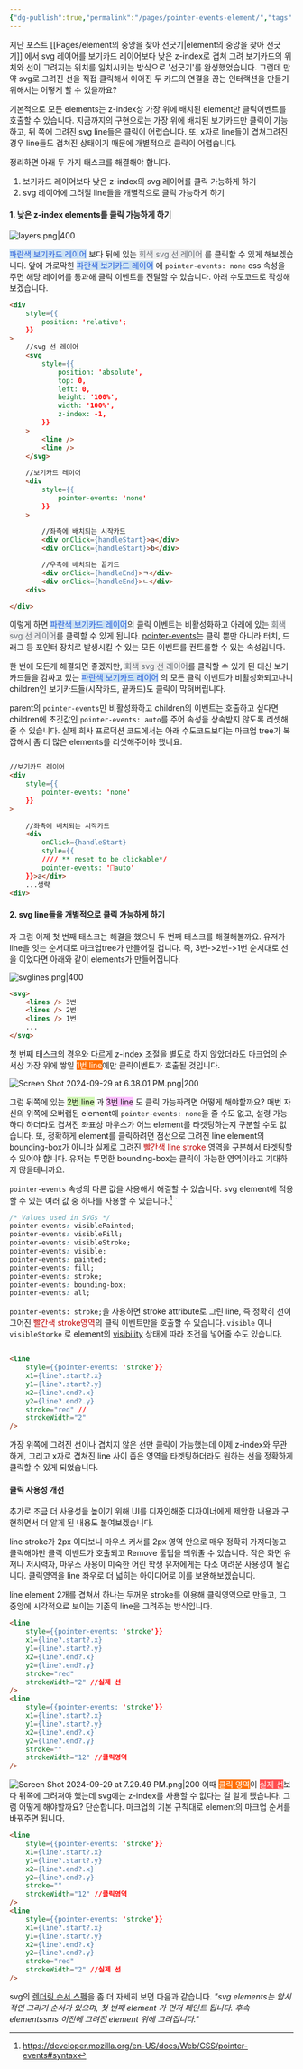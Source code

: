 ```yaml
---
{"dg-publish":true,"permalink":"/pages/pointer-events-element/","tags":["CSS"],"created":"2024-09-29","updated":"2024-09-29T19:43:00"}
---
```


지난 포스트 [[Pages/element의 중앙을 찾아 선긋기\|element의 중앙을 찾아 선긋기]] 에서 svg 레이어를 보기카드 레이어보다 낮은 z-index로 겹쳐 그려 보기카드의 위치와 선이 그려지는 위치를 일치시키는 방식으로 '선긋기'를 완성했었습니다. 그런데 만약 svg로 그려진 선을 직접 클릭해서 이어진 두 카드의 연결을 끊는 인터랙션을 만들기 위해서는 어떻게 할 수 있을까요? 

기본적으로 모든 elements는 z-index상 가장 위에 배치된 element만 클릭이벤트를 호출할 수 있습니다. 지금까지의 구현으로는 가장 위에 배치된 보기카드만 클릭이 가능하고, 뒤 쪽에 그려진 svg line들은 클릭이 어렵습니다. 또, x자로 line들이 겹쳐그려진 경우 line들도 겹쳐진 상태이기 때문에 개별적으로 클릭이 어렵습니다.

정리하면 아래 두 가지 태스크를 해결해야 합니다.
1. 보기카드 레이어보다 낮은 z-index의 svg 레이어를 클릭 가능하게 하기
2. svg 레이어에 그려질 line들을 개별적으로 클릭 가능하게 하기

#### 1. 낮은 z-index elements를 클릭 가능하게 하기

![layers.png|400](/img/user/layers.png)

<span style="background:rgba(5, 117, 197, 0.2)"><font color="#245bdb">파란색 보기카드 레이어</font></span> 보다 뒤에 있는 <span style="background:rgba(140, 140, 140, 0.12)"><font color="#646a73">회색 svg 선 레이어</font></span> 를 클릭할 수 있게 해보겠습니다. 앞에 가로막힌 <span style="background:rgba(5, 117, 197, 0.2)"><font color="#245bdb">파란색 보기카드 레이어</font></span> 에 `pointer-events: none` css 속성을 주면 해당 레이어를 통과해 클릭 이벤트를 전달할 수 있습니다. 아래 수도코드로 작성해보겠습니다.

```html
<div 
	style={{
		position: 'relative';	  
	}}
>
	//svg 선 레이어
	<svg
		style={{
			position: 'absolute',
			top: 0,
			left: 0,
			height: '100%',
			width: '100%',
			z-index: -1,
		}}
	>
		<line />
		<line />
	</svg>
	
	//보기카드 레이어
	<div
		style={{
			pointer-events: 'none'
		}}
	>
		
		//좌측에 배치되는 시작카드
		<div onClick={handleStart}>a</div>
		<div onClick={handleStart}>b</div>

		//우측에 배치되는 끝카드
		<div onClick={handleEnd}>ㄱ</div>
		<div onClick={handleEnd}>ㄴ</div>
	<div>

</div>
```

이렇게 하면 <span style="background:rgba(5, 117, 197, 0.2)"><font color="#245bdb">파란색 보기카드 레이어</font></span>의 클릭 이벤트는 비활성화하고 아래에 있는 <span style="background:rgba(140, 140, 140, 0.12)"><font color="#646a73">회색 svg 선 레이어</font></span>를 클릭할 수 있게 됩니다. [pointer-events](https://developer.mozilla.org/en-US/docs/Web/CSS/pointer-events)는 클릭 뿐만 아니라 터치, 드래그 등 포인터 장치로 발생시킬 수 있는 모든 이벤트를 컨트롤할 수 있는 속성입니다. 

한 번에 모든게 해결되면 좋겠지만, <span style="background:rgba(140, 140, 140, 0.12)"><font color="#646a73">회색 svg 선 레이어</font></span>를 클릭할 수 있게 된 대신 보기카드들을 감싸고 있는 <span style="background:rgba(5, 117, 197, 0.2)"><font color="#245bdb">파란색 보기카드 레이어</font></span> 의 모든 클릭 이벤트가 비활성화되고나니 children인 보기카드들(시작카드, 끝카드)도 클릭이 막혀버립니다.

parent의 `pointer-events`만 비활성화하고 children의 이벤트는 호출하고 싶다면 children에 초깃값인 `pointer-events: auto`를 주어 속성을 상속받지 않도록 리셋해줄 수 있습니다. 실제 회사 프로덕션 코드에서는 아래 수도코드보다는 마크업 tree가 복잡해서 좀 더 많은 elements를 리셋해주어야 했네요. 

```html

//보기카드 레이어
<div
	style={{
		pointer-events: 'none'
	}}
>
	
	//좌측에 배치되는 시작카드
	<div 
		onClick={handleStart} 		
		style={{
		//// ** reset to be clickable*/
		pointer-events: 'auto'
	}}>a</div>
	...생략
<div>
```
#### 2. svg line들을 개별적으로 클릭 가능하게 하기

자 그럼 이제 첫 번째 태스크는 해결을 했으니 두 번째 태스크를 해결해볼까요. 유저가 line을 잇는 순서대로 마크업tree가 만들어질 겁니다. 즉, 3번->2번->1번 순서대로 선을 이었다면 아래와 같이 elements가 만들어집니다. 

![svglines.png|400](/img/user/svglines.png)

```html
<svg>
	<lines /> 3번
	<lines /> 2번
	<lines /> 1번
	...
</svg>

```
첫 번째 태스크의 경우와 다르게 z-index 조절을 별도로 하지 않았더라도 마크업의 순서상 가장 위에 쌓일 <span style="background-color: #FF7002"><font color="#fff">1번 line</font></span>에만 클릭이벤트가 호출될 것입니다.

![Screen Shot 2024-09-29 at 6.38.01 PM.png|200](/img/user/Screen%20Shot%202024-09-29%20at%206.38.01%20PM.png)

그럼 뒤쪽에 있는 <span style="background:#d3f8b6">2번 line</span> 과 <span style="background:#fdbfff">3번 line</span> 도 클릭 가능하려면 어떻게 해야할까요? 매번 자신의 위쪽에 오버랩된 element에 `pointer-events: none`을 줄 수도 없고, 설령 가능하다 하더라도 겹쳐진 좌표상 마우스가 어느 element를 타겟팅하는지 구분할 수도 없습니다. 또, 정확하게 element를 클릭하려면 점선으로 그려진 line element의 bounding-box가 아니라 실제로 그려진 <font color="#c00000">빨간색 line stroke</font> 영역을 구분해서 타겟팅할 수 있어야 합니다. 유저는 투명한 bounding-box는 클릭이 가능한 영역이라고 기대하지 않을테니까요.

`pointer-events` 속성의 다른 값을 사용해서 해결할 수 있습니다. svg element에 적용할 수 있는 여러 값 중 하나를 사용할 수 있습니다.[^pointer-events-syntax]
`
```css
/* Values used in SVGs */
pointer-events: visiblePainted;
pointer-events: visibleFill;
pointer-events: visibleStroke;
pointer-events: visible;
pointer-events: painted;
pointer-events: fill;
pointer-events: stroke;
pointer-events: bounding-box;
pointer-events: all;

````

`pointer-events: stroke;`을 사용하면 stroke attribute로 그린 line, 즉 정확히 선이 그어진 <font color="#c00000">빨간색 stroke영역</font>의 클릭 이벤트만을 호출할 수 있습니다. `visible` 이나 `visibleStorke` 로 element의 [visibility](https://developer.mozilla.org/en-US/docs/Web/CSS/visibility)
 상태에 따라 조건을 넣어줄 수도 있습니다.
```html

<line
	style={{pointer-events: 'stroke'}}
	x1={line?.start?.x}
	y1={line?.start?.y}
	x2={line?.end?.x}
	y2={line?.end?.y}
	stroke="red" //
	strokeWidth="2"
/>
```

가장 위쪽에 그려진 선이나 겹치지 않은 선만 클릭이 가능했는데 이제 z-index와 무관하게, 그리고 x자로 겹쳐진 line 사이 좁은 영역을 타겟팅하더라도 원하는 선을 정확하게 클릭할 수 있게 되었습니다. 


#### 클릭 사용성 개선
추가로 조금 더 사용성을 높이기 위해 UI를 디자인해준 디자이너에게 제안한 내용과 구현하면서 더 알게 된 내용도 붙여보겠습니다.

line stroke가 2px 이다보니 마우스 커서를 2px 영역 안으로 매우 정확히 가져다놓고 클릭해야만 클릭 이벤트가 호출되고 Remove 툴팁을 띄워줄 수 있습니다. 작은 화면 유저나 저시력자, 마우스 사용이 미숙한 어린 학생 유저에게는 다소 어려운 사용성이 될겁니다. 클릭영역을 line 좌우로 더 넓히는 아이디어로 이를 보완해보겠습니다. 

line element 2개를 겹쳐서 하나는 두꺼운 stroke를 이용해 클릭영역으로 만들고, 그 중앙에 시각적으로 보이는 기존의 line을 그려주는 방식입니다. 

```html
<line
	style={{pointer-events: 'stroke'}}
	x1={line?.start?.x}
	y1={line?.start?.y}
	x2={line?.end?.x}
	y2={line?.end?.y}
	stroke="red"
	strokeWidth="2" //실제 선
/>
<line
	style={{pointer-events: 'stroke'}}
	x1={line?.start?.x}
	y1={line?.start?.y}
	x2={line?.end?.x}
	y2={line?.end?.y}
	stroke=""
	strokeWidth="12" //클릭영역
/>

```
![Screen Shot 2024-09-29 at 7.29.49 PM.png|200](/img/user/Screen%20Shot%202024-09-29%20at%207.29.49%20PM.png)
이때 <span style="background-color: #FF7002"><font color="#fff">클릭 영역</font></span>이 <span style="background:#ff4d4f"><font color="#fff">실제 선</font></span>보다 뒤쪽에 그려져야 했는데 svg에는 z-index를 사용할 수 없다는 걸 알게 됐습니다. 그럼 어떻게 해야할까요? 단순합니다. 마크업의 기본 규칙대로 element의 마크업 순서를 바꿔주면 됩니다.

```html
<line
	style={{pointer-events: 'stroke'}}
	x1={line?.start?.x}
	y1={line?.start?.y}
	x2={line?.end?.x}
	y2={line?.end?.y}
	stroke=""
	strokeWidth="12" //클릭영역
/>
<line
	style={{pointer-events: 'stroke'}}
	x1={line?.start?.x}
	y1={line?.start?.y}
	x2={line?.end?.x}
	y2={line?.end?.y}
	stroke="red"
	strokeWidth="2" //실제 선
/>

```

svg의 [렌더링 순서 스펙](https://www.w3.org/TR/SVG11/render.html#RenderingOrder)을 좀 더 자세히 보면 다음과 같습니다.
*"svg elements는 암시적인 그리기 순서가 있으며, 첫 번째 element 가 먼저 페인트 됩니다. 후속 elementssms 이전에 그려진 element 위에 그려집니다."*




[^pointer-events-syntax]:https://developer.mozilla.org/en-US/docs/Web/CSS/pointer-events#syntax